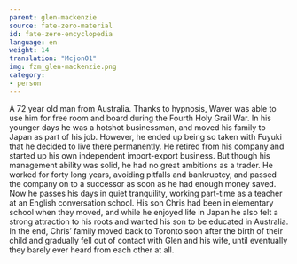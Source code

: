 ```yaml
---
parent: glen-mackenzie
source: fate-zero-material
id: fate-zero-encyclopedia
language: en
weight: 14
translation: "Mcjon01"
img: fzm_glen-mackenzie.png
category:
- person
---
```


A 72 year old man from Australia. Thanks to hypnosis, Waver was able to use him for free room and board during the Fourth Holy Grail War.
In his younger days he was a hotshot businessman, and moved his family to Japan as part of his job. However, he ended up being so taken with Fuyuki that he decided to live there permanently. He retired from his company and started up his own independent import-export business. But though his management ability was solid, he had no great ambitions as a trader. He worked for forty long years, avoiding pitfalls and bankruptcy, and passed the company on to a successor as soon as he had enough money saved. Now he passes his days in quiet tranquility, working part-time as a teacher at an English conversation school.
His son Chris had been in elementary school when they moved, and while he enjoyed life in Japan he also felt a strong attraction to his roots and wanted his son to be educated in Australia. In the end, Chris’ family moved back to Toronto soon after the birth of their child and gradually fell out of contact with Glen and his wife, until eventually they barely ever heard from each other at all.
